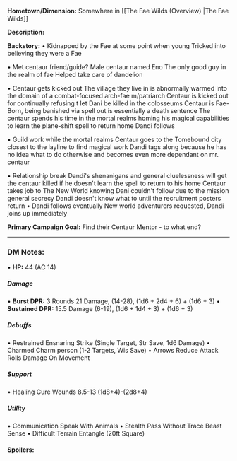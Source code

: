**Hometown/Dimension:**    Somewhere in [[The Fae Wilds (Overview) |The Fae Wilds]]

**Description:**  

**Backstory:**
• Kidnapped by the Fae at some point when young
	Tricked into believing they were a Fae
	
• Met centaur friend/guide?
	Male centaur named Eno
	The only good guy in the realm of fae
	Helped take care of dandelion 
	
• Centaur gets kicked out
	The village they live in is abnormally warmed into the domain of a combat-focused arch-fae m/patriarch 
	Centaur is kicked out for continually refusing t let Dani be killed in the colosseums
	Centaur is Fae-Born, being banished via spell out is essentially a death sentence
		The centaur spends his time in the mortal realms homing his magical capabilities to learn the plane-shift spell to return home 
	 Dandi follows

• Guild work while the mortal realms
	Centaur  goes to the Tomebound city closest to the layline to find magical work
	Dandi tags along because he has no idea what to do otherwise and becomes even more dependant on mr. centaur 

• Relationship break
	Dandi's shenanigans and general cluelessness will get the centaur killed if he doesn't learn the spell to return to his home
	Centaur takes job to The New World knowing Dani couldn't follow due to the mission general secrecy
	Dandi doesn't know what to until the recruitment posters return
• Dandi follows eventually
	New world adventurers requested, Dandi joins up immediately 

**Primary Campaign Goal:**   Find their Centaur Mentor - to what end?

---
### DM Notes:
• **HP:** 44 (AC 14)
##### Damage
• **Burst DPR:** 3 Rounds
	21 Damage, (14-28), (1d6 + 2d4 + 6) + (1d6 + 3)
• **Sustained DPR:** 
	15.5 Damage (6-19), (1d6 + 1d4 + 3) + (1d6 + 3)
##### Debuffs
• Restrained
	Ensnaring Strike (Single Target, Str Save, 1d6 Damage)
• Charmed
	Charm person (1-2 Targets, Wis Save)
• Arrows
	Reduce Attack Rolls
	Damage On Movement 
##### Support
• Healing
	Cure Wounds 8.5-13  (1d8+4)-(2d8+4) 
##### Utility
• Communication
	Speak With Animals
• Stealth
	Pass Without Trace
	Beast Sense
• Difficult Terrain
	Entangle (20ft Square)
#### Spoilers: